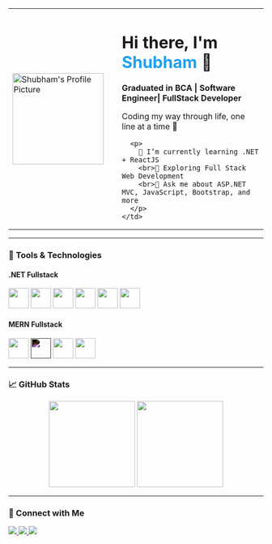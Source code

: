 <table>
  <tr>
    <td width="200px">
      <img src="https://avatars.githubusercontent.com/u/774102?v=4" width="180px" alt="Shubham's Profile Picture"/>
    </td>
    <td>
      <h1>Hi there, I'm <span style="color:#1DA1F2;">Shubham</span> 👋</h1>
      <p><b>Graduated in BCA | Software Engineer| FullStack Developer </b></p>
      <p>Coding my way through life, one line at a time 🚀</p>

      <p>
        🔭 I’m currently learning .NET + ReactJS  
        <br>🌱 Exploring Full Stack Web Development  
        <br>💬 Ask me about ASP.NET MVC, JavaScript, Bootstrap, and more
      </p>
    </td>
  </tr>
</table>

---

### 🧰 Tools & Technologies

#### .NET Fullstack
<p>
  <img src="https://cdn.jsdelivr.net/gh/devicons/devicon/icons/csharp/csharp-original.svg" width="40" />
  <img src="https://cdn.jsdelivr.net/gh/devicons/devicon/icons/dot-net/dot-net-original.svg" width="40" />
  <img src="https://cdn.jsdelivr.net/gh/devicons/devicon/icons/html5/html5-original.svg" width="40" />
  <img src="https://cdn.jsdelivr.net/gh/devicons/devicon/icons/css3/css3-original.svg" width="40" />
  <img src="https://cdn.jsdelivr.net/gh/devicons/devicon/icons/javascript/javascript-original.svg" width="40" />
  <img src="https://cdn.jsdelivr.net/gh/devicons/devicon/icons/bootstrap/bootstrap-original.svg" width="40" />
</p>

#### MERN Fullstack
<p>
  <img src="https://cdn.jsdelivr.net/gh/devicons/devicon/icons/mongodb/mongodb-original.svg" width="40" />
  <img src="https://cdn.jsdelivr.net/gh/devicons/devicon/icons/express/express-original.svg" width="40" style="filter: invert(1);" />
  <img src="https://cdn.jsdelivr.net/gh/devicons/devicon/icons/react/react-original.svg" width="40" />
  <img src="https://cdn.jsdelivr.net/gh/devicons/devicon/icons/nodejs/nodejs-original.svg" width="40" />
</p>

---

### 📈 GitHub Stats

<p align="center">
  <img src="https://github-readme-stats.vercel.app/api?username=shubham774102&show_icons=true&theme=radical" height="170"/>
  <img src="https://github-readme-stats.vercel.app/api/top-langs/?username=shubham774102&layout=compact&theme=radical" height="170"/>
</p>

---

### 🤝 Connect with Me

<p>
  <a href="https://www.linkedin.com/in/shubham-thube-5701a3262">
    <img src="https://img.shields.io/badge/LinkedIn-blue?style=for-the-badge&logo=linkedin&logoColor=white"/>
  </a>
  <a href="https://www.instagram.com/_shubham7702_">
    <img src="https://img.shields.io/badge/Instagram-E4405F?style=for-the-badge&logo=instagram&logoColor=white"/>
  </a>
  <a href="mailto:your-shubhamthube4422@gmail.com">
    <img src="https://img.shields.io/badge/Email-D14836?style=for-the-badge&logo=gmail&logoColor=white"/>
  </a>
</p>

